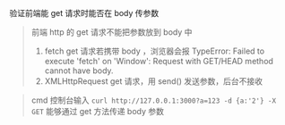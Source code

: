 验证前端能 get 请求时能否在 body 传参数

> 前端 http 的 get 请求不能把参数放到 body 中
>
> 1. fetch get 请求若携带 body ，浏览器会报 TypeError: Failed to execute 'fetch' on 'Window': Request with GET/HEAD method cannot have body.
> 2. XMLHttpRequest get 请求，用 send() 发送参数，后台不接收

> cmd 控制台输入 `curl http://127.0.0.1:3000?a=123 -d {a:'2'} -X GET` 能够通过 get 方法传递 body 参数
